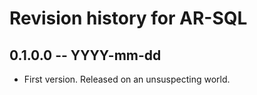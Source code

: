 # Revision history for AR-SQL

## 0.1.0.0 -- YYYY-mm-dd

* First version. Released on an unsuspecting world.
